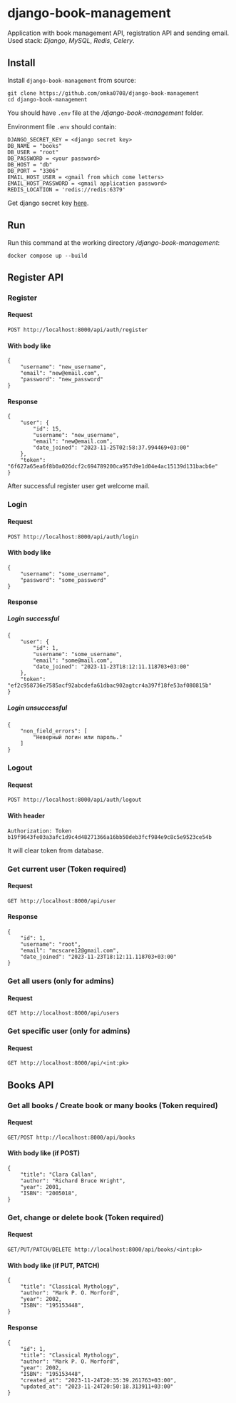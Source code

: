 # django-book-management

Application with book management API, registration API and sending email.
Used stack: *Django*, *MySQL*, *Redis*, *Celery*.

## Install

Install `django-book-management` from source:

    git clone https://github.com/omka0708/django-book-management
    cd django-book-management

You should have `.env` file at the */django-book-management* folder.

Environment file `.env` should contain:
    
    DJANGO_SECRET_KEY = <django secret key>
    DB_NAME = "books"
    DB_USER = "root"
    DB_PASSWORD = <your password>
    DB_HOST = "db"
    DB_PORT = "3306"
    EMAIL_HOST_USER = <gmail from which come letters>
    EMAIL_HOST_PASSWORD = <gmail application password>
    REDIS_LOCATION = 'redis://redis:6379'

Get django secret key [here](https://djecrety.ir/).

## Run

Run this command at the working directory */django-book-management*:

    docker compose up --build

## Register API
### Register
#### Request

    POST http://localhost:8000/api/auth/register

#### With body like 

    {
        "username": "new_username",
        "email": "new@email.com",
        "password": "new_password"
    }
    
#### Response

    {
        "user": {
            "id": 15,
            "username": "new_username",
            "email": "new@email.com",
            "date_joined": "2023-11-25T02:58:37.994469+03:00"
        },
        "token": "6f627a65ea6f8b0a026dcf2c694789200ca957d9e1d04e4ac15139d131bacb6e"
    }
    
After successful register user get welcome mail.

### Login
#### Request

    POST http://localhost:8000/api/auth/login
    
#### With body like 

    {
        "username": "some_username",
        "password": "some_password"
    }

#### Response
##### Login successful

    {
        "user": {
            "id": 1,
            "username": "some_username",
            "email": "some@mail.com",
            "date_joined": "2023-11-23T18:12:11.118703+03:00"
        },
        "token": "ef2c958736e7585acf92abcdefa61dbac902agtcr4a397f18fe53af080815b"
    }
    
##### Login unsuccessful

    {
        "non_field_errors": [
            "Неверный логин или пароль."
        ]
    }

### Logout
#### Request

    POST http://localhost:8000/api/auth/logout
    
#### With header

    Authorization: Token b19f9643fe03a3afc1d9c4d48271366a16bb50deb3fcf984e9c8c5e9523ce54b
    
It will clear token from database.

### Get current user (Token required)
#### Request

    GET http://localhost:8000/api/user

#### Response

    {
        "id": 1,
        "username": "root",
        "email": "mcscare12@gmail.com",
        "date_joined": "2023-11-23T18:12:11.118703+03:00"
    }

### Get all users (only for admins)
#### Request

    GET http://localhost:8000/api/users

### Get specific user (only for admins)
#### Request

    GET http://localhost:8000/api/<int:pk>

## Books API
### Get all books / Create book or many books (Token required)
#### Request

    GET/POST http://localhost:8000/api/books
    
#### With body like (if POST)

    {
        "title": "Clara Callan",
        "author": "Richard Bruce Wright",
        "year": 2001,
        "ISBN": "2005018",
    }

### Get, change or delete book (Token required)
#### Request

    GET/PUT/PATCH/DELETE http://localhost:8000/api/books/<int:pk>

#### With body like (if PUT, PATCH)

    {
        "title": "Classical Mythology",
        "author": "Mark P. O. Morford",
        "year": 2002,
        "ISBN": "195153448",
    }

#### Response

    {
        "id": 1,
        "title": "Classical Mythology",
        "author": "Mark P. O. Morford",
        "year": 2002,
        "ISBN": "195153448",
        "created_at": "2023-11-24T20:35:39.261763+03:00",
        "updated_at": "2023-11-24T20:50:18.313911+03:00"
    }

